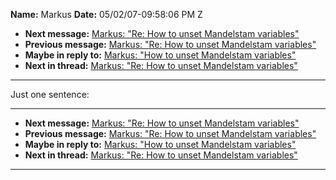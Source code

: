 **Name:** Markus
**Date:** 05/02/07-09:58:06 PM Z

  - **Next message:** [Markus: "Re: How to unset Mandelstam
    variables"](0420.html)
  - **Previous message:** [Markus: "Re: How to unset Mandelstam
    variables"](0418.html)
  - **Maybe in reply to:** [Markus: "How to unset Mandelstam
    variables"](0415.html)
  - **Next in thread:** [Markus: "Re: How to unset Mandelstam
    variables"](0420.html)

-----

Just one sentence:  

-----

  - **Next message:** [Markus: "Re: How to unset Mandelstam
    variables"](0420.html)
  - **Previous message:** [Markus: "Re: How to unset Mandelstam
    variables"](0418.html)
  - **Maybe in reply to:** [Markus: "How to unset Mandelstam
    variables"](0415.html)
  - **Next in thread:** [Markus: "Re: How to unset Mandelstam
    variables"](0420.html)

-----

